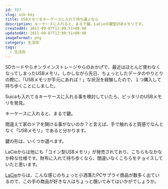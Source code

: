 ```yaml
---
id: 337
slug: usb-key
title: USBメモリをキーケースに入れて持ち運ぶなら
description: キーケースに入れると、まるで鍵。LaCieの鍵型USBメモリです。
createdAt: 2011-09-07T12:00:51+09:00
updatedAt: 2011-09-07T12:00:51+09:00
imageFormat: png
category: 生活術
tags:
  - 生活術
---
```


SDカードやらオンラインストレージやらのおかげで、最近はほとんど使わなくなってしまったUSBメモリ。しかしながら先日、ちょっとしたデータのやりとりの際に、「USBメモリが手元にあれば！」な状況を経験したので、１つ購入して持ち歩くことにしました。

Suicaも入れてるキーケースに入れる事を検討していたら、ピッタリのUSBメモリを発見。

<app-related-link id="21"></app-related-link>

キーケースに入れると、まるで鍵。

<app-photo-image article-id="337" img-file-name="20110907_keyusb_2.jpg" caption="キーケースに入れると、まるで鍵"></app-photo-image>

間違えて家のドアを開ける事がないのか？と言えば、手で触れると質感でなんとなく「USBメモリ」であると分かります。

鍵の形は、いくつか選べます。

<app-capture-image article-id="337" img-file-name="a1931ea2a6956370cc7c7ac78a3061af.jpg" caption="色々な鍵型USB"></app-capture-image>

LaCieからは他にも「コイン型USBメモリ」が発売されており、こちらもなかなか粋な仕様です。財布に入れて持ち歩くなら、間違いなくこちらをチョイスしていたと思います。

<a href="https://www.elecom.co.jp/lacie/?loc=jp" target="_blank">LaCie</a>からは、こんな感じのちょっと小洒落たPCサプライ商品が数多く出ているので、この手の商品が好きな人はちょっと覗いてみてはいかがでしょうか。
